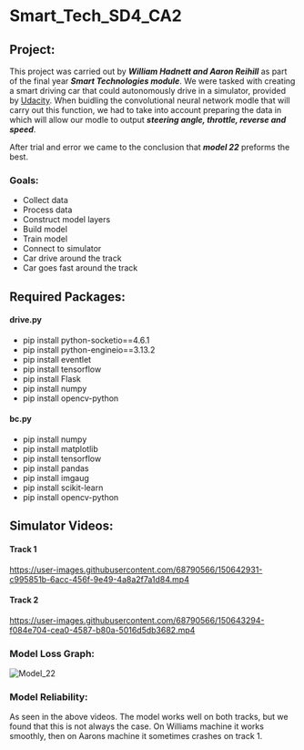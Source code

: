 # Smart_Tech_SD4_CA2

## Project: 
This project was carried out by ***William Hadnett and Aaron Reihill*** as part of the final year ***Smart Technologies module***.
We were tasked with creating a smart driving car that could autonomously drive in a simulator, provided by [Udacity](https://github.com/udacity/self-driving-car-sim "Udacity").
When buidling the convolutional neural network modle that will carry out this function, we had to take into account preparing the data in which will allow our modle to output ***steering angle, throttle, reverse and speed***. 

After trial and error we came to the conclusion that ***model 22*** preforms the best. 

### Goals:

- Collect data 
- Process data
- Construct model layers 
- Build model 
- Train model 
- Connect to simulator 
- Car drive around the track 
- Car goes fast around the track 

## Required Packages: 
#### drive.py
- pip install python-socketio==4.6.1
- pip install python-engineio==3.13.2
- pip install eventlet
- pip install tensorflow
- pip install Flask
- pip install numpy
- pip install opencv-python

#### bc.py
- pip install numpy
- pip install matplotlib
- pip install tensorflow
- pip install pandas
- pip install imgaug
- pip install scikit-learn
- pip install opencv-python



## Simulator Videos:
#### Track 1
https://user-images.githubusercontent.com/68790566/150642931-c995851b-6acc-456f-9e49-4a8a2f7a1d84.mp4
#### Track 2
https://user-images.githubusercontent.com/68790566/150643294-f084e704-cea0-4587-b80a-5016d5db3682.mp4

### Model Loss Graph:
![Model_22](https://user-images.githubusercontent.com/68790566/150642323-705a520b-ee39-4674-b1c7-d943318222ee.png)

### Model Reliability:
As seen in the above videos. The model works well on both tracks, but we found that this is not always the case. On Williams machine it works smoothly, then on Aarons machine it sometimes crashes on track 1. 
